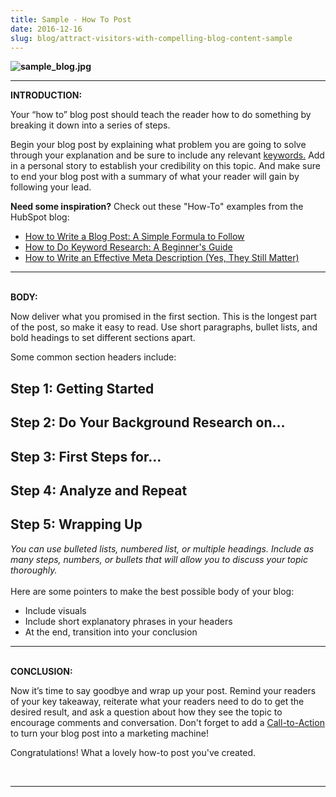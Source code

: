 ```yaml
---
title: Sample - How To Post
date: 2016-12-16
slug: blog/attract-visitors-with-compelling-blog-content-sample
---
```


<p><strong><img src="https://static.hsappstatic.net/content_shared_assets/static-1.4036/img/sample_blog.jpg" alt="sample_blog.jpg"></strong></p>
<hr>
<p><strong>INTRODUCTION:</strong></p>
<p>Your “how to” blog post should teach the reader how to do something by breaking it down into a series of steps.</p>
<p>Begin your blog post by explaining what problem you are going to solve through your explanation and be sure to include any relevant <a href="https://app.hubspot.com/l/keywords">keywords.</a>&nbsp;Add in a personal story to establish your credibility on this topic. And make sure to end your blog post with a summary of what your reader will gain by following your lead.</p>
<p><strong> Need some inspiration?</strong> Check out these "How-To" examples from the HubSpot blog:</p>
<ul>
<li><a href="http://blog.hubspot.com/marketing/how-to-write-blog-post-simple-formula-ht">How to Write a Blog Post: A Simple Formula to Follow </a></li>
<li><a href="http://blog.hubspot.com/marketing/how-to-do-keyword-research-ht">How to Do Keyword Research: A Beginner's Guide</a></li>
<li><a href="http://blog.hubspot.com/marketing/how-to-write-meta-description-ht">How to Write an Effective Meta Description (Yes, They Still Matter) </a></li>
</ul>
<!--more--><hr>
<p><br><strong>BODY:</strong></p>
<p>Now deliver what you promised in the first section. This is the longest part of the post, so make it easy to read. Use short paragraphs, bullet lists, and bold headings to set different sections apart.&nbsp;</p>
<p>Some common section headers include:</p>
<h2>Step 1: Getting Started</h2>
<h2>Step 2: Do Your Background Research on…</h2>
<h2>Step 3: First Steps for…</h2>
<h2>Step 4: Analyze and Repeat</h2>
<h2>Step 5: Wrapping Up</h2>
<em>You can use bulleted lists, numbered list, or multiple headings. Include as many steps, numbers, or bullets that will allow you to discuss your topic thoroughly.</em> <br><br>Here are some pointers to make the best possible body of your blog:<br>
<ul>
<li>Include visuals</li>
<li>Include short explanatory phrases in your headers</li>
<li>At the end, transition into your conclusion</li>
</ul>
<hr>
<p><br><strong>CONCLUSION:</strong></p>
<p>Now it’s time to say goodbye and wrap up your post. Remind your readers of your key takeaway, reiterate what your readers need to do to get the desired result, and ask a question about how they see the topic to encourage comments and conversation. Don't forget to add a <a href="https://app.hubspot.com/l/cta">Call-to-Action</a> to turn your blog post into a marketing machine!</p>
<p>Congratulations! What a lovely how-to post you've created.&nbsp;</p>
<br><hr>
<p>&nbsp;</p>
<p></p>
